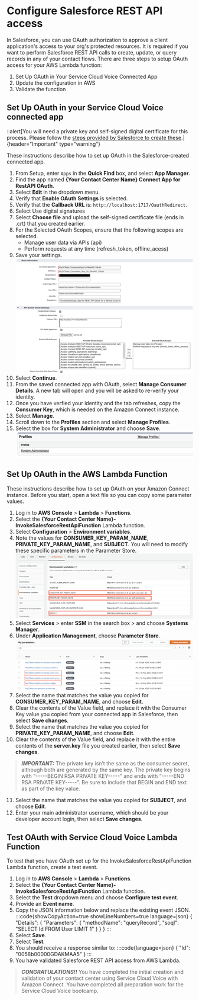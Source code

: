 # Configure Salesforce REST API access

In Salesforce, you can use OAuth authorization to approve a client application's access to your org's protected resources. It is required if you want to perform Salesforce REST API calls to create, update, or query records in any of your contact flows. There are three steps to setup OAuth access for your AWS Lambda function:

1.  Set Up OAuth in Your Service Cloud Voice Connected App
1.  Update the configuration in AWS
1.  Validate the function

## Set Up OAuth in your Service Cloud Voice connected app
::alert[You will need a private key and self-signed digital certificate for this process. Please follow the [steps provided by Salesforce to create these](https://developer.salesforce.com/docs/atlas.en-us.238.0.sfdx_dev.meta/sfdx_dev/sfdx_dev_auth_key_and_cert.htm).]{header="Important" type="warning"}

These instructions describe how to set up OAuth in the Salesforce-created connected app.
1.  From Setup, enter `Apps` in the **Quick Find** box, and select **App Manager**.
1.  Find the app named **{Your Contact Center Name} Connect App for RestAPI OAuth**.
1.  Select **Edit** in the dropdown menu.
1.  Verify that **Enable OAuth Settings** is selected.
1.  Verify that the **Callback URL** is: `http://localhost:1717/OauthRedirect`.
1.  Select Use digital signatures
1.  Select **Choose file** and upload the self-signed certificate file (ends in .crt) that you created earlier.
1.  For the Selected OAuth Scopes, ensure that the following scopes are selected.
    *  Manage user data via APIs (api)
    *  Perform requests at any time (refresh_token, offline_acess)
1.  Save your settings. ![Edited Connected App](/static/01/connected_app_edit.png)
1.  Select **Continue**.
1.  From the saved connected app with OAuth, select **Manage Consumer Details**. A new tab will open and you will be asked to re-verify your identity.
1.  Once you have verfied your identity and the tab refreshes, copy the **Consumer Key**, which is needed on the Amazon Connect instance.
1.  Select **Manage**.
1.  Scroll down to the **Profiles** section and select **Manage Profiles**.
1.  Select the box for **System Administrator** and choose **Save**. ![Allowed profiles for the connected app.](/static/01/connected_app_profiles.png)

## Set Up OAuth in the AWS Lambda Function
These instructions describe how to set up OAuth on your Amazon Connect instance. Before you start, open a text file so you can copy some parameter values.
1.  Log in to **AWS Console** > **Lambda** > **Functions**.
1.  Select the **{Your Contact Center Name}-InvokeSalesforceRestApiFunction** Lambda function.
1.  Select **Configuration** > **Environment variables**.
1.  Note the values for **CONSUMER_KEY_PARAM_NAME**, **PRIVATE_KEY_PARAM_NAME**, and **SUBJECT**. You will need to modify these specific parameters in the Parameter Store.  ![Environment Variables](/static/01/environment_variables.png)
1.  Select **Services** > enter **SSM** in the search box > and choose **Systems Manager**.
1.  Under **Application Management**, choose **Parameter Store**. ![Parameter Store](/static/01/parameter_store.png)
1.  Select the name that matches the value you copied for **CONSUMER_KEY_PARAM_NAME**, and choose **Edit**.
1.  Clear the contents of the Value field, and replace it with the Consumer Key value you copied from your connected app in Salesforce, then select **Save changes**.
1.  Select the name that matches the value you copied for **PRIVATE_KEY_PARAM_NAME**, and choose **Edit**.
1.  Clear the contents of the Value field, and replace it with the entire contents of the **server.key** file you created earlier, then select **Save changes**.
> **_IMPORTANT:_** The private key isn’t the same as the consumer secret, although both are generated by the same key. The private key begins with “-----BEGIN RSA PRIVATE KEY-----” and ends with “-----END RSA PRIVATE KEY-----”. Be sure to include that BEGIN and END text as part of the key value.

11.  Select the name that matches the value you copied for **SUBJECT**, and choose **Edit**.
11.  Enter your main administrator username, which should be your developer account login, then select **Save changes**.

## Test OAuth with Service Cloud Voice Lambda Function
To test that you have OAuth set up for the InvokeSalesforceRestApiFunction Lambda function, create a test event.
1.  Log in to **AWS Console** > **Lambda** > **Functions**.
1.  Select the **{Your Contact Center Name}-InvokeSalesforceRestApiFunction** Lambda function.
1.  Select the **Test** dropdown menu and choose **Configure test event**.
1.  Provide an **Event name**.
1.  Copy the JSON information below and replace the existing event JSON. 
:::code{showCopyAction=true showLineNumbers=true language=json}
{
  "Details": {
    "Parameters": {
      "methodName": "queryRecord",
      "soql": "SELECT Id FROM User LIMIT 1"
    }
  }
}
:::
6.  Select **Save**.
6.  Select **Test**.
6.  You should receive a response similar to:
:::code{language=json}
{
  "Id": "0058b00000GDAKMAA5"
}
:::
7. You have validated Salesforce REST API access from AWS Lambda.

> **_CONGRATULATIONS!!_** You have completed the initial creation and validation of your contact center using Service Cloud Voice with Amazon Connect.
>  You have completed all preparation work for the Service Cloud Voice bootcamp.
